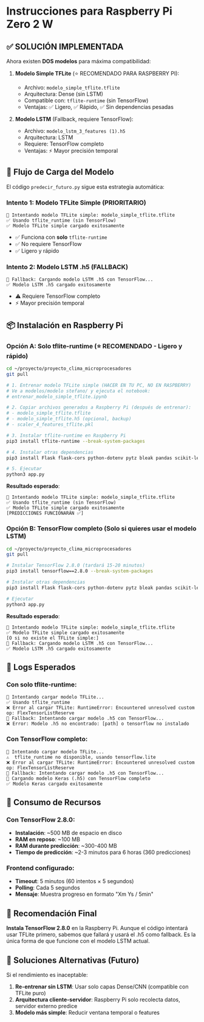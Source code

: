 # Instrucciones para Raspberry Pi Zero 2 W

## ✅ SOLUCIÓN IMPLEMENTADA

Ahora existen **DOS modelos** para máxima compatibilidad:

1. **Modelo Simple TFLite** (⭐ RECOMENDADO PARA RASPBERRY PI):
   - Archivo: `modelo_simple_tflite.tflite`
   - Arquitectura: Dense (sin LSTM)
   - Compatible con: `tflite-runtime` (sin TensorFlow)
   - Ventajas: ✅ Ligero, ✅ Rápido, ✅ Sin dependencias pesadas

2. **Modelo LSTM** (Fallback, requiere TensorFlow):
   - Archivo: `modelo_lstm_3_features (1).h5`
   - Arquitectura: LSTM
   - Requiere: TensorFlow completo
   - Ventajas: ⚡ Mayor precisión temporal

## 🔄 Flujo de Carga del Modelo

El código `predecir_futuro.py` sigue esta estrategia automática:

### Intento 1: Modelo TFLite Simple (PRIORITARIO)
```
🔄 Intentando modelo TFLite simple: modelo_simple_tflite.tflite
✅ Usando tflite_runtime (sin TensorFlow)
✅ Modelo TFLite simple cargado exitosamente
```
- ✅ Funciona con **solo** `tflite-runtime`
- ✅ No requiere TensorFlow
- ✅ Ligero y rápido

### Intento 2: Modelo LSTM .h5 (FALLBACK)
```
🔄 Fallback: Cargando modelo LSTM .h5 con TensorFlow...
✅ Modelo LSTM .h5 cargado exitosamente
```
- ⚠️ Requiere TensorFlow completo
- ⚡ Mayor precisión temporal

## 📦 Instalación en Raspberry Pi

### Opción A: Solo tflite-runtime (⭐ RECOMENDADO - Ligero y rápido)

```bash
cd ~/proyecto/proyecto_clima_microprocesadores
git pull

# 1. Entrenar modelo TFLite simple (HACER EN TU PC, NO EN RASPBERRY)
# Ve a modelos/modelo stefano/ y ejecuta el notebook:
# entrenar_modelo_simple_tflite.ipynb

# 2. Copiar archivos generados a Raspberry Pi (después de entrenar):
# - modelo_simple_tflite.tflite
# - modelo_simple_tflite.h5 (opcional, backup)
# - scaler_4_features_tflite.pkl

# 3. Instalar tflite-runtime en Raspberry Pi
pip3 install tflite-runtime --break-system-packages

# 4. Instalar otras dependencias
pip3 install Flask flask-cors python-dotenv pytz bleak pandas scikit-learn joblib numpy --break-system-packages

# 5. Ejecutar
python3 app.py
```

**Resultado esperado**: 
```
🔄 Intentando modelo TFLite simple: modelo_simple_tflite.tflite
✅ Usando tflite_runtime (sin TensorFlow)
✅ Modelo TFLite simple cargado exitosamente
[PREDICCIONES FUNCIONARÁN ✅]
```

### Opción B: TensorFlow completo (Solo si quieres usar el modelo LSTM)

```bash
cd ~/proyecto/proyecto_clima_microprocesadores
git pull

# Instalar TensorFlow 2.8.0 (tardará 15-20 minutos)
pip3 install tensorflow==2.8.0 --break-system-packages

# Instalar otras dependencias
pip3 install Flask flask-cors python-dotenv pytz bleak pandas scikit-learn joblib numpy --break-system-packages

# Ejecutar
python3 app.py
```

**Resultado esperado**: 
```
🔄 Intentando modelo TFLite simple: modelo_simple_tflite.tflite
✅ Modelo TFLite simple cargado exitosamente
[O si no existe el TFLite simple:]
🔄 Fallback: Cargando modelo LSTM .h5 con TensorFlow...
✅ Modelo LSTM .h5 cargado exitosamente
```

## 🧪 Logs Esperados

### Con solo tflite-runtime:
```
🔄 Intentando cargar modelo TFLite...
✅ Usando tflite_runtime
❌ Error al cargar TFLite: RuntimeError: Encountered unresolved custom op: FlexTensorListReserve
🔄 Fallback: Intentando cargar modelo .h5 con TensorFlow...
❌ Error: Modelo .h5 no encontrado: [path] o tensorflow no instalado
```

### Con TensorFlow completo:
```
🔄 Intentando cargar modelo TFLite...
⚠️  tflite_runtime no disponible, usando tensorflow.lite
❌ Error al cargar TFLite: RuntimeError: Encountered unresolved custom op: FlexTensorListReserve
🔄 Fallback: Intentando cargar modelo .h5 con TensorFlow...
🚀 Cargando modelo Keras (.h5) con TensorFlow completo
✅ Modelo Keras cargado exitosamente
```

## 💾 Consumo de Recursos

### Con TensorFlow 2.8.0:
- **Instalación**: ~500 MB de espacio en disco
- **RAM en reposo**: ~100 MB
- **RAM durante predicción**: ~300-400 MB
- **Tiempo de predicción**: ~2-3 minutos para 6 horas (360 predicciones)

### Frontend configurado:
- **Timeout**: 5 minutos (60 intentos × 5 segundos)
- **Polling**: Cada 5 segundos
- **Mensaje**: Muestra progreso en formato "Xm Ys / 5min"

## 🎯 Recomendación Final

**Instala TensorFlow 2.8.0** en la Raspberry Pi. Aunque el código intentará usar TFLite primero, sabemos que fallará y usará el .h5 como fallback. Es la única forma de que funcione con el modelo LSTM actual.

## 🔧 Soluciones Alternativas (Futuro)

Si el rendimiento es inaceptable:

1. **Re-entrenar sin LSTM**: Usar solo capas Dense/CNN (compatible con TFLite puro)
2. **Arquitectura cliente-servidor**: Raspberry Pi solo recolecta datos, servidor externo predice
3. **Modelo más simple**: Reducir ventana temporal o features
